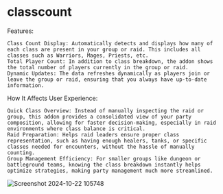 # classcount
Features:

    Class Count Display: Automatically detects and displays how many of each class are present in your group or raid. This includes all classes such as Warriors, Mages, Priests, etc.
    Total Player Count: In addition to class breakdown, the addon shows the total number of players currently in the group or raid.
    Dynamic Updates: The data refreshes dynamically as players join or leave the group or raid, ensuring that you always have up-to-date information.

How It Affects User Experience:

    Quick Class Overview: Instead of manually inspecting the raid or group, this addon provides a consolidated view of your party composition, allowing for faster decision-making, especially in raid environments where class balance is critical.
    Raid Preparation: Helps raid leaders ensure proper class representation, such as having enough healers, tanks, or specific classes needed for encounters, without the hassle of manually counting.
    Group Management Efficiency: For smaller groups like dungeon or battleground teams, knowing the class breakdown instantly helps optimize strategies, making party management much more streamlined.
![Screenshot 2024-10-22 105748](https://github.com/user-attachments/assets/f63c5195-5d65-436d-9070-afb800b407f5)
